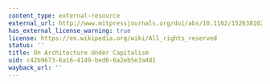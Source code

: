 ```yaml
---
content_type: external-resource
external_url: http://www.mitpressjournals.org/doi/abs/10.1162/152638102317406498
has_external_license_warning: true
license: https://en.wikipedia.org/wiki/All_rights_reserved
status: ''
title: On Architecture Under Capitalism
uid: c42b9673-6a16-4149-bed6-6a2eb5e3a481
wayback_url: ''
---
```

